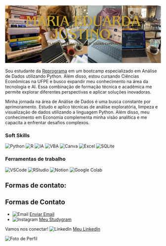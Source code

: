 ![Banner](banner.jpg)

Sou estudante da [Reprograma](https://www.reprograma.com.br) em um bootcamp especializado em Análise de Dados utilizando Python. Além disso, estou cursando Ciências Econômicas na UFPE e busco expandir meu conhecimento na área da tecnologia e AI. Essa combinação de formação técnica e acadêmica me permite explorar diferentes perspectivas e aplicar soluções inovadoras.

Minha jornada na área de Análise de Dados é uma busca constante por aprimoramento. Estudo e aplico técnicas de análise exploratória, limpeza e visualização de dados utilizando a linguagem Python. Além disso, meu conhecimento em Economia complementa minha visão analítica e me capacita a enfrentar desafios complexos.

### Soft Skills

![Python](https://img.shields.io/badge/Python-3776AB?style=flat&logo=python&logoColor=ffffff)
![R](https://img.shields.io/badge/R-276DC3?style=flat&logo=R&logoColor=ffffff)
![IA](https://img.shields.io/badge/IA-ffcc00?style=flat&logo=artificial-intelligence&logoColor=000000)
![VBA](https://img.shields.io/badge/VBA-3C3F50?style=flat&logo=visual-basic&logoColor=ffffff)
![Canva](https://img.shields.io/badge/Canva-00C4CC?style=flat&logo=canva&logoColor=ffffff)
![Excel](https://img.shields.io/badge/Excel-217346?style=flat&logo=microsoft-excel&logoColor=ffffff)
![SQLite](https://img.shields.io/badge/SQLite-003B57?style=flat&logo=sqlite&logoColor=ffffff)

### Ferramentas de trabalho
![VSCode](https://img.shields.io/badge/VSCode-007ACC?style=flat&logo=visual-studio-code&logoColor=ffffff)
![RStudio](https://img.shields.io/badge/RStudio-75AADB?style=flat&logo=RStudio&logoColor=ffffff)
![Notion](https://img.shields.io/badge/Notion-000000?style=flat&logo=notion&logoColor=ffffff)
![Google Colab](https://img.shields.io/badge/Google_Colab-F9AB00?style=flat&logo=googlecolab&logoColor=ffffff)


## Formas de contato: 
## Formas de Contato

- ![Email](https://img.shields.io/badge/Email-D14836?style=flat&logo=gmail&logoColor=ffffff) [Enviar Email](mailto:madujustinostudies@gmail.com)
- ![Instagram](https://img.shields.io/badge/Instagram-E1306C?style=flat&logo=instagram&logoColor=ffffff) [Meu Studygram](https://www.instagram.com/iemstudies)

Vamos nos conectar! ![LinkedIn](https://img.shields.io/badge/LinkedIn-0077B5?style=flat&logo=linkedin&logoColor=ffffff) [Meu LinkedIn](https://www.linkedin.com/in/meduardajustino)

![Foto de Perfil](linkedin.jpg)


